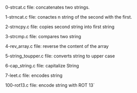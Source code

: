 0-strcat.c file: concatenates two strings.

1-strncat.c file: conactes n string of the second with the first.

2-strncpy.c file: copies second string into first string

3-strcmp.c file: compares two string

4-rev_array.c file: reverse the content of the array

5-string_toupper.c file: converts string to upper case

6-cap_string.c file: capitalize String

7-leet.c file: encodes string

100-rot13.c file: encode string with ROT 13`
